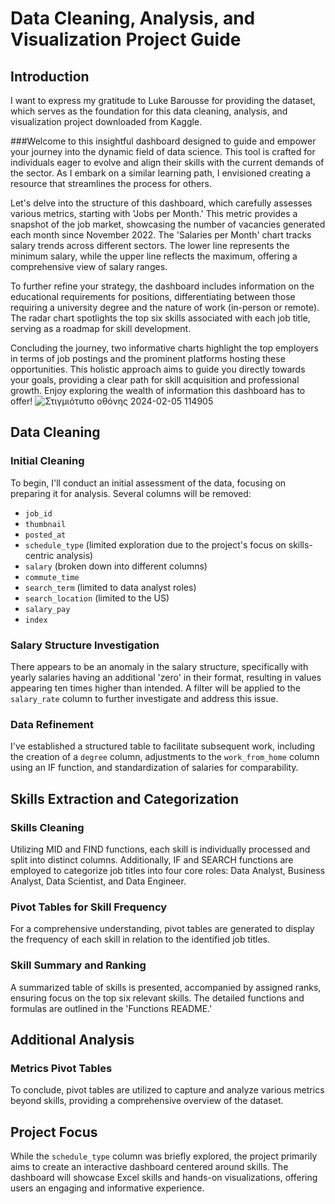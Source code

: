 # Data Cleaning, Analysis, and Visualization Project Guide

## Introduction
I want to express my gratitude to Luke Barousse for providing the dataset, which serves as the foundation for this data cleaning, analysis, and visualization project downloaded from Kaggle.

###Welcome to this insightful dashboard designed to guide and empower your journey into the dynamic field of data science. 
This tool is crafted for individuals eager to evolve and align their skills with the current demands of the sector. As I embark on a similar learning path, I envisioned creating a resource that streamlines the process for others.

Let's delve into the structure of this dashboard, which carefully assesses various metrics, starting with 'Jobs per Month.' This metric provides a snapshot of the job market, showcasing the number of vacancies generated each month since November 2022. The 'Salaries per Month' chart tracks salary trends across different sectors. The lower line represents the minimum salary, while the upper line reflects the maximum, offering a comprehensive view of salary ranges.

To further refine your strategy, the dashboard includes information on the educational requirements for positions, differentiating between those requiring a university degree and the nature of work (in-person or remote). The radar chart spotlights the top six skills associated with each job title, serving as a roadmap for skill development.

Concluding the journey, two informative charts highlight the top employers in terms of job postings and the prominent platforms hosting these opportunities. This holistic approach aims to guide you directly towards your goals, providing a clear path for skill acquisition and professional growth. Enjoy exploring the wealth of information this dashboard has to offer!
![Στιγμιότυπο οθόνης 2024-02-05 114905](https://github.com/st9ho3/Data_Science_Job_Posts_Dashboard/assets/148724871/a8df464e-78a5-47b8-8e83-33655013e1d0)

## Data Cleaning

### Initial Cleaning
To begin, I'll conduct an initial assessment of the data, focusing on preparing it for analysis. Several columns will be removed:
- `job_id`
- `thumbnail`
- `posted_at`
- `schedule_type` (limited exploration due to the project's focus on skills-centric analysis)
- `salary` (broken down into different columns)
- `commute_time`
- `search_term` (limited to data analyst roles)
- `search_location` (limited to the US)
- `salary_pay`
- `index`

### Salary Structure Investigation
There appears to be an anomaly in the salary structure, specifically with yearly salaries having an additional 'zero' in their format, resulting in values appearing ten times higher than intended. A filter will be applied to the `salary_rate` column to further investigate and address this issue.

### Data Refinement
I've established a structured table to facilitate subsequent work, including the creation of a `degree` column, adjustments to the `work_from_home` column using an IF function, and standardization of salaries for comparability.

## Skills Extraction and Categorization

### Skills Cleaning
Utilizing MID and FIND functions, each skill is individually processed and split into distinct columns. Additionally, IF and SEARCH functions are employed to categorize job titles into four core roles: Data Analyst, Business Analyst, Data Scientist, and Data Engineer.

### Pivot Tables for Skill Frequency
For a comprehensive understanding, pivot tables are generated to display the frequency of each skill in relation to the identified job titles.

### Skill Summary and Ranking
A summarized table of skills is presented, accompanied by assigned ranks, ensuring focus on the top six relevant skills. The detailed functions and formulas are outlined in the 'Functions README.'

## Additional Analysis

### Metrics Pivot Tables
To conclude, pivot tables are utilized to capture and analyze various metrics beyond skills, providing a comprehensive overview of the dataset.

## Project Focus
While the `schedule_type` column was briefly explored, the project primarily aims to create an interactive dashboard centered around skills. The dashboard will showcase Excel skills and hands-on visualizations, offering users an engaging and informative experience.
